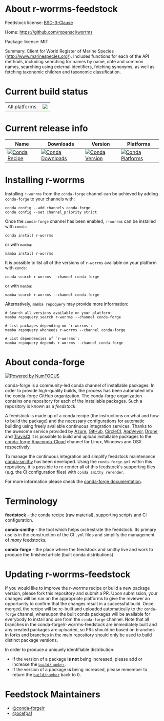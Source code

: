 About r-worrms-feedstock
========================

Feedstock license: [BSD-3-Clause](https://github.com/conda-forge/r-worrms-feedstock/blob/main/LICENSE.txt)

Home: https://github.com/ropensci/worrms

Package license: MIT

Summary: Client for World Register of Marine Species (<http://www.marinespecies.org/>). Includes functions for each of the API methods, including searching for names by name, date and common names, searching using external identifiers, fetching synonyms, as well as fetching taxonomic children and taxonomic classification.

Current build status
====================


<table><tr><td>All platforms:</td>
    <td>
      <a href="https://dev.azure.com/conda-forge/feedstock-builds/_build/latest?definitionId=1803&branchName=main">
        <img src="https://dev.azure.com/conda-forge/feedstock-builds/_apis/build/status/r-worrms-feedstock?branchName=main">
      </a>
    </td>
  </tr>
</table>

Current release info
====================

| Name | Downloads | Version | Platforms |
| --- | --- | --- | --- |
| [![Conda Recipe](https://img.shields.io/badge/recipe-r--worrms-green.svg)](https://anaconda.org/conda-forge/r-worrms) | [![Conda Downloads](https://img.shields.io/conda/dn/conda-forge/r-worrms.svg)](https://anaconda.org/conda-forge/r-worrms) | [![Conda Version](https://img.shields.io/conda/vn/conda-forge/r-worrms.svg)](https://anaconda.org/conda-forge/r-worrms) | [![Conda Platforms](https://img.shields.io/conda/pn/conda-forge/r-worrms.svg)](https://anaconda.org/conda-forge/r-worrms) |

Installing r-worrms
===================

Installing `r-worrms` from the `conda-forge` channel can be achieved by adding `conda-forge` to your channels with:

```
conda config --add channels conda-forge
conda config --set channel_priority strict
```

Once the `conda-forge` channel has been enabled, `r-worrms` can be installed with `conda`:

```
conda install r-worrms
```

or with `mamba`:

```
mamba install r-worrms
```

It is possible to list all of the versions of `r-worrms` available on your platform with `conda`:

```
conda search r-worrms --channel conda-forge
```

or with `mamba`:

```
mamba search r-worrms --channel conda-forge
```

Alternatively, `mamba repoquery` may provide more information:

```
# Search all versions available on your platform:
mamba repoquery search r-worrms --channel conda-forge

# List packages depending on `r-worrms`:
mamba repoquery whoneeds r-worrms --channel conda-forge

# List dependencies of `r-worrms`:
mamba repoquery depends r-worrms --channel conda-forge
```


About conda-forge
=================

[![Powered by
NumFOCUS](https://img.shields.io/badge/powered%20by-NumFOCUS-orange.svg?style=flat&colorA=E1523D&colorB=007D8A)](https://numfocus.org)

conda-forge is a community-led conda channel of installable packages.
In order to provide high-quality builds, the process has been automated into the
conda-forge GitHub organization. The conda-forge organization contains one repository
for each of the installable packages. Such a repository is known as a *feedstock*.

A feedstock is made up of a conda recipe (the instructions on what and how to build
the package) and the necessary configurations for automatic building using freely
available continuous integration services. Thanks to the awesome service provided by
[Azure](https://azure.microsoft.com/en-us/services/devops/), [GitHub](https://github.com/),
[CircleCI](https://circleci.com/), [AppVeyor](https://www.appveyor.com/),
[Drone](https://cloud.drone.io/welcome), and [TravisCI](https://travis-ci.com/)
it is possible to build and upload installable packages to the
[conda-forge](https://anaconda.org/conda-forge) [Anaconda-Cloud](https://anaconda.org/)
channel for Linux, Windows and OSX respectively.

To manage the continuous integration and simplify feedstock maintenance
[conda-smithy](https://github.com/conda-forge/conda-smithy) has been developed.
Using the ``conda-forge.yml`` within this repository, it is possible to re-render all of
this feedstock's supporting files (e.g. the CI configuration files) with ``conda smithy rerender``.

For more information please check the [conda-forge documentation](https://conda-forge.org/docs/).

Terminology
===========

**feedstock** - the conda recipe (raw material), supporting scripts and CI configuration.

**conda-smithy** - the tool which helps orchestrate the feedstock.
                   Its primary use is in the construction of the CI ``.yml`` files
                   and simplify the management of *many* feedstocks.

**conda-forge** - the place where the feedstock and smithy live and work to
                  produce the finished article (built conda distributions)


Updating r-worrms-feedstock
===========================

If you would like to improve the r-worrms recipe or build a new
package version, please fork this repository and submit a PR. Upon submission,
your changes will be run on the appropriate platforms to give the reviewer an
opportunity to confirm that the changes result in a successful build. Once
merged, the recipe will be re-built and uploaded automatically to the
`conda-forge` channel, whereupon the built conda packages will be available for
everybody to install and use from the `conda-forge` channel.
Note that all branches in the conda-forge/r-worrms-feedstock are
immediately built and any created packages are uploaded, so PRs should be based
on branches in forks and branches in the main repository should only be used to
build distinct package versions.

In order to produce a uniquely identifiable distribution:
 * If the version of a package **is not** being increased, please add or increase
   the [``build/number``](https://docs.conda.io/projects/conda-build/en/latest/resources/define-metadata.html#build-number-and-string).
 * If the version of a package **is** being increased, please remember to return
   the [``build/number``](https://docs.conda.io/projects/conda-build/en/latest/resources/define-metadata.html#build-number-and-string)
   back to 0.

Feedstock Maintainers
=====================

* [@conda-forge/r](https://github.com/conda-forge/r/)
* [@ocefpaf](https://github.com/ocefpaf/)

